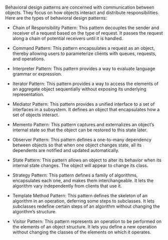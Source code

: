 

Behavioral design patterns are concerned with communication between objects. They focus on how objects interact and distribute responsibilities. Here are the types of behavioral design patterns:

- Chain of Responsibility Pattern: This pattern decouples the sender and receiver of a request based on the type of request. It passes the request along a chain of potential receivers until it is handled.

- Command Pattern: This pattern encapsulates a request as an object, thereby allowing users to parameterize clients with queues, requests, and operations.

- Interpreter Pattern: This pattern provides a way to evaluate language grammar or expression.

- Iterator Pattern: This pattern provides a way to access the elements of an aggregate object sequentially without exposing its underlying representation.

- Mediator Pattern: This pattern provides a unified interface to a set of interfaces in a subsystem. It defines an object that encapsulates how a set of objects interact.

- Memento Pattern: This pattern captures and externalizes an object’s internal state so that the object can be restored to this state later.

- Observer Pattern: This pattern defines a one-to-many dependency between objects so that when one object changes state, all its dependents are notified and updated automatically.

- State Pattern: This pattern allows an object to alter its behavior when its internal state changes. The object will appear to change its class.

- Strategy Pattern: This pattern defines a family of algorithms, encapsulates each one, and makes them interchangeable. It lets the algorithm vary independently from clients that use it.

- Template Method Pattern: This pattern defines the skeleton of an algorithm in an operation, deferring some steps to subclasses. It lets subclasses redefine certain steps of an algorithm without changing the algorithm’s structure.

- Visitor Pattern: This pattern represents an operation to be performed on the elements of an object structure. It lets you define a new operation without changing the classes of the elements on which it operates.

